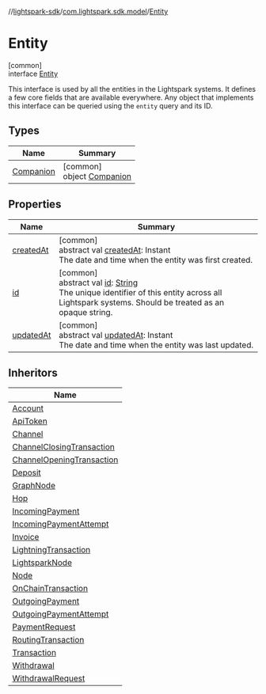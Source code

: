 //[lightspark-sdk](../../../index.md)/[com.lightspark.sdk.model](../index.md)/[Entity](index.md)

# Entity

[common]\
interface [Entity](index.md)

This interface is used by all the entities in the Lightspark systems. It defines a few core fields that are available everywhere. Any object that implements this interface can be queried using the `entity` query and its ID.

## Types

| Name | Summary |
|---|---|
| [Companion](-companion/index.md) | [common]<br>object [Companion](-companion/index.md) |

## Properties

| Name | Summary |
|---|---|
| [createdAt](created-at.md) | [common]<br>abstract val [createdAt](created-at.md): Instant<br>The date and time when the entity was first created. |
| [id](id.md) | [common]<br>abstract val [id](id.md): [String](https://kotlinlang.org/api/latest/jvm/stdlib/kotlin/-string/index.html)<br>The unique identifier of this entity across all Lightspark systems. Should be treated as an opaque string. |
| [updatedAt](updated-at.md) | [common]<br>abstract val [updatedAt](updated-at.md): Instant<br>The date and time when the entity was last updated. |

## Inheritors

| Name |
|---|
| [Account](../-account/index.md) |
| [ApiToken](../-api-token/index.md) |
| [Channel](../-channel/index.md) |
| [ChannelClosingTransaction](../-channel-closing-transaction/index.md) |
| [ChannelOpeningTransaction](../-channel-opening-transaction/index.md) |
| [Deposit](../-deposit/index.md) |
| [GraphNode](../-graph-node/index.md) |
| [Hop](../-hop/index.md) |
| [IncomingPayment](../-incoming-payment/index.md) |
| [IncomingPaymentAttempt](../-incoming-payment-attempt/index.md) |
| [Invoice](../-invoice/index.md) |
| [LightningTransaction](../-lightning-transaction/index.md) |
| [LightsparkNode](../-lightspark-node/index.md) |
| [Node](../-node/index.md) |
| [OnChainTransaction](../-on-chain-transaction/index.md) |
| [OutgoingPayment](../-outgoing-payment/index.md) |
| [OutgoingPaymentAttempt](../-outgoing-payment-attempt/index.md) |
| [PaymentRequest](../-payment-request/index.md) |
| [RoutingTransaction](../-routing-transaction/index.md) |
| [Transaction](../-transaction/index.md) |
| [Withdrawal](../-withdrawal/index.md) |
| [WithdrawalRequest](../-withdrawal-request/index.md) |
